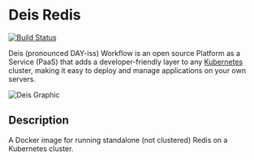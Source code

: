 
# Deis Redis
[![Build Status](https://ci.deis.io/job/redis/badge/icon)](https://ci.deis.io/job/redis)

Deis (pronounced DAY-iss) Workflow is an open source Platform as a Service (PaaS) that adds a developer-friendly layer to any [Kubernetes](http://kubernetes.io) cluster, making it easy to deploy and manage applications on your own servers.

![Deis Graphic](https://getdeis.blob.core.windows.net/get-deis/deis-graphic-small.png)

## Description
A Docker image for running standalone (not clustered) Redis on a Kubernetes cluster.

[v2.18]: https://github.com/deis/workflow/releases/tag/v2.18.0

